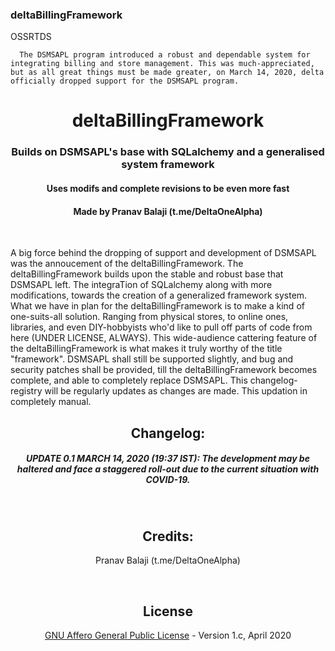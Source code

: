### deltaBillingFramework


OSSRTDS
      
      The DSMSAPL program introduced a robust and dependable system for integrating billing and store management. This was much-appreciated, but as all great things must be made greater, on March 14, 2020, delta officially dropped support for the DSMSAPL program.
<h1 align="center">deltaBillingFramework</h1>
<h3 align="center">Builds on DSMSAPL's base with SQLalchemy and a generalised system framework</h3>
<h4 align="center">Uses modifs and complete revisions to be even more fast</h4>
<h4 align="center">Made by Pranav Balaji (t.me/DeltaOneAlpha)</h4>
<p align="center">&nbsp;</p>


A big force behind the dropping of support and development of DSMSAPL was the annoucement of the deltaBillingFramework.
The deltaBillingFramework builds upon the stable and robust base that DSMSAPL left. The integraTion of SQLalchemy along with more modifications, towards the creation of a generalized framework system. What we have in plan for the deltaBillingFramework is to make a kind of one-suits-all solution. Ranging from physical stores, to online ones, libraries, and even DIY-hobbyists who'd like to pull off parts of code from here (UNDER LICENSE, ALWAYS). This wide-audience cattering feature of the deltaBillingFramework is what makes it truly worthy of the title "framework".
DSMSAPL shall still be supported slightly, and bug and security patches shall be provided, till the deltaBillingFramework becomes complete, and able to completely replace DSMSAPL.
This changelog-registry will be regularly updates as changes are made. This updation in completely manual.


<h2 align="center">Changelog:</h2>
<h5 align="center">UPDATE 0.1 MARCH 14, 2020 (19:37 IST): The development may be haltered and face a staggered roll-out due to the current situation with COVID-19.</h5>
<p align="center">&nbsp;</p>
<h2 align="center">Credits:</h2>
<p align="center">Pranav Balaji (t.me/DeltaOneAlpha)</p>
<p align="center">&nbsp;</p>
<h2 align="center">License</h2>
<p align="center"><a href="https://github.com/deltaonealpha/deltaBillingFramework/master/LICENSE">GNU Affero General Public License</a> - Version 1.c, April 2020</p>
